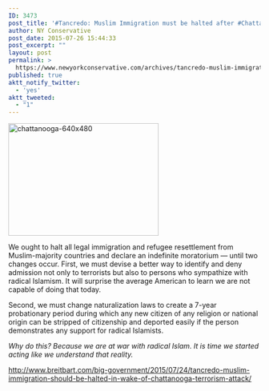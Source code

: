 ```yaml
---
ID: 3473
post_title: '#Tancredo: Muslim Immigration must be halted after #Chattanooga #tcot #PJNET'
author: NY Conservative
post_date: 2015-07-26 15:44:33
post_excerpt: ""
layout: post
permalink: >
  https://www.newyorkconservative.com/archives/tancredo-muslim-immigration-must-be-halted-after-chattanooga-tcot-pjnet/
published: true
aktt_notify_twitter:
  - 'yes'
aktt_tweeted:
  - "1"
---
```

<a href="http://newyorkconservative.s3.amazonaws.com/wp-content/uploads/2015/07/chattanooga-640x480.jpg"><img class="alignnone size-medium wp-image-3474" src="http://newyorkconservative.s3.amazonaws.com/wp-content/uploads/2015/07/chattanooga-640x480-300x225.jpg" alt="chattanooga-640x480" width="300" height="225" /></a>

We ought to halt all legal immigration and refugee resettlement from Muslim-majority countries and declare an indefinite moratorium — until two changes occur. First, we must devise a better way to identify and deny admission not only to terrorists but also to persons who sympathize with radical Islamism. It will surprise the average American to learn we are not capable of doing that today.

Second, we must change naturalization laws to create a 7-year probationary period during which any new citizen of any religion or national origin can be stripped of citizenship and deported easily if the person demonstrates any support for radical Islamists.

<em>Why do this? Because we are at war with radical Islam. It is time we started acting like we understand that reality.</em>

<a href="http://www.breitbart.com/big-government/2015/07/24/tancredo-muslim-immigration-should-be-halted-in-wake-of-chattanooga-terrorism-attack/">http://www.breitbart.com/big-government/2015/07/24/tancredo-muslim-immigration-should-be-halted-in-wake-of-chattanooga-terrorism-attack/</a>